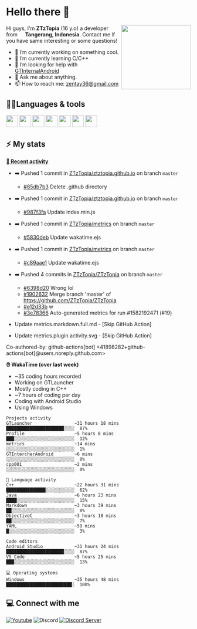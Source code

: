 # Hello there 👋

<img align="right" src="https://media.giphy.com/media/f6hnhHkks8bk4jwjh3/giphy.gif" width="190" height="175" />

Hi guys, I'm **ZTzTopia** (16 y.o) a developer from <img src="https://cdn.discordapp.com/attachments/773831752271527946/912953010408271902/323372.png" width="13" /> **Tangerang, Indonesia**. Contact me if you have same interesting or some questions!
- 🔭 I’m currently working on something cool.
- 🌱 I’m currently learning C/C++
- 🤔 I’m looking for help with [GTInternalAndroid](https://github.com/ZTzTopia/GTInternalAndroid)
- 💬 Ask me about anything.
- 📫 How to reach me: [zentay36@gmail.com](mailto:zentay36@gmail.com)

## 🧑‍💻Languages & tools
<div align="left">
 <img src="https://cdn.jsdelivr.net/gh/devicons/devicon@develop/icons/c/c-original.svg" width="32" />
 <img src="https://cdn.jsdelivr.net/gh/devicons/devicon@develop/icons/cplusplus/cplusplus-original.svg" width="32" />
 <img src="https://cdn.jsdelivr.net/gh/devicons/devicon@develop/icons/java/java-original.svg" width="32" />
 <img src="https://cdn.jsdelivr.net/gh/devicons/devicon@develop/icons/cmake/cmake-original.svg" width="32" />
 <img src="https://cdn.jsdelivr.net/gh/devicons/devicon@develop/icons/visualstudio/visualstudio-plain.svg" width="32" />
 <img src="https://cdn.jsdelivr.net/gh/devicons/devicon@develop/icons/vscode/vscode-original.svg" width="32" />
 <img src="https://cdn.jsdelivr.net/gh/devicons/devicon@develop/icons/jetbrains/jetbrains-original.svg" width="32" />
</div>

## ⚡ My stats
**[📰 Recent activity](https://github.com/ZTzTopia)**
* ➡️ Pushed 1 commit in [ZTzTopia/ztztopia.github.io](https://github.com/ZTzTopia/ztztopia.github.io) on branch `master`
  * [#85db7b3](https://github.com/ZTzTopia/ztztopia.github.io/commit/85db7b3) Delete .github directory
* ➡️ Pushed 1 commit in [ZTzTopia/ztztopia.github.io](https://github.com/ZTzTopia/ztztopia.github.io) on branch `master`
  * [#987f3fa](https://github.com/ZTzTopia/ztztopia.github.io/commit/987f3fa) Update index.min.js
* ➡️ Pushed 1 commit in [ZTzTopia/metrics](https://github.com/ZTzTopia/metrics) on branch `master`
  * [#5830deb](https://github.com/ZTzTopia/metrics/commit/5830deb) Update wakatime.ejs
* ➡️ Pushed 1 commit in [ZTzTopia/metrics](https://github.com/ZTzTopia/metrics) on branch `master`
  * [#c89aae1](https://github.com/ZTzTopia/metrics/commit/c89aae1) Update wakatime.ejs
* ➡️ Pushed 4 commits in [ZTzTopia/ZTzTopia](https://github.com/ZTzTopia/ZTzTopia) on branch `master`
  * [#6398d20](https://github.com/ZTzTopia/ZTzTopia/commit/6398d20) Wrong lol
  * [#1902632](https://github.com/ZTzTopia/ZTzTopia/commit/1902632) Merge branch &#39;master&#39; of https://github.com/ZTzTopia/ZTzTopia
  * [#e12d33b](https://github.com/ZTzTopia/ZTzTopia/commit/e12d33b) w
  * [#3e78366](https://github.com/ZTzTopia/ZTzTopia/commit/3e78366) Auto-generated metrics for run #1582192471 (#19)

* Update metrics.markdown.full.md - [Skip GitHub Action]

* Update metrics.plugin.activity.svg - [Skip GitHub Action]

Co-authored-by: github-actions[bot] &lt;41898282+github-actions[bot]@users.noreply.github.com&gt;

**⏰ WakaTime (over last week)**
* ~35 coding hours recorded
* Working on GTLauncher
* Mostly coding in C++
* ~7 hours of coding per day
* Coding with Android Studio
* Using Windows

```
Projects activity
GTLauncher                ~31 hours 18 mins    ██████████████████████░░░░  87%
Profile                   ~5 hours 8 mins      ███░░░░░░░░░░░░░░░░░░░░░░░  12%
metrics                   ~14 mins             ░░░░░░░░░░░░░░░░░░░░░░░░░░  1%
GTIntercherAndroid        ~6 mins              ░░░░░░░░░░░░░░░░░░░░░░░░░░  0%
cpp001                    ~2 mins              ░░░░░░░░░░░░░░░░░░░░░░░░░░  0%

💬 Language activity
C++                       ~22 hours 31 mins    ███████████████░░░░░░░░░░░  62%
Java                      ~6 hours 23 mins     ████░░░░░░░░░░░░░░░░░░░░░░  15%
Markdown                  ~3 hours 39 mins     ██░░░░░░░░░░░░░░░░░░░░░░░░  8%
ObjectiveC                ~3 hours 18 mins     ██░░░░░░░░░░░░░░░░░░░░░░░░  7%
YAML                      ~59 mins             █░░░░░░░░░░░░░░░░░░░░░░░░░  3%

Code editors
Android Studio            ~31 hours 24 mins    ██████████████████████░░░░  87%
VS Code                   ~5 hours 25 mins     ███░░░░░░░░░░░░░░░░░░░░░░░  13%

💻 Operating systems
Windows                   ~35 hours 48 mins    █████████████████████████░  100%
```


## 💻 Connect with me
[![Youtube](https://img.shields.io/badge/-Youtube-c4302b?style=flat-square&logo=youtube&logoColor=white)](https://youtube.com/c/ZTzTopia702)
![Discord](https://img.shields.io/badge/-ZTz%234123-7289da?style=flat-square&logo=discord&logoColor=white)
[![Discord Server](https://img.shields.io/badge/-Discord%20Server-7289da?style=flat-square&logo=discord&logoColor=white)](https://discord.gg/W6CssGTTK6)

<!--
**ZTzTopia/ZTzTopia** is a ✨ _special_ ✨ repository because its `README.md` (this file) appears on your GitHub profile.

Here are some ideas to get you started:

- 🔭 I’m currently working on ...
- 🌱 I’m currently learning ...
- 👯 I’m looking to collaborate on ...
- 🤔 I’m looking for help with ...
- 💬 Ask me about ...
- 📫 How to reach me: ...
- 😄 Pronouns: ...
- ⚡ Fun fact: ...
-->

